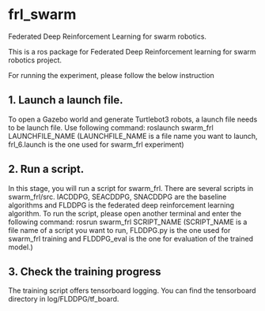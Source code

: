 # frl_swarm
Federated Deep Reinforcement Learning for swarm robotics.

This is a ros package for Federated Deep Reinforcement learning for swarm robotics project.

For running the experiment, please follow the below instruction

## 1. Launch a launch file. 
To open a Gazebo world and generate Turtlebot3 robots, a launch file needs to be launch file. Use following command: roslaunch swarm_frl LAUNCHFILE_NAME (LAUNCHFILE_NAME is a file name you want to launch, frl_6.launch is the one used for swarm_frl experiment)

## 2. Run a script. 
In this stage, you will run a script for swarm_frl. There are several scripts in swarm_frl/src. IACDDPG, SEACDDPG, SNACDDPG are the baseline algorithms and FLDDPG is the federated deep reinforcement learning algorithm. To run the script, please open another terminal and enter the following command: rosrun swarm_frl SCRIPT_NAME (SCRIPT_NAME is a file name of a script you want to run, FLDDPG.py is the one used for swarm_frl training and FLDDPG_eval is the one for evaluation of the trained model.)

## 3. Check the training progress
The training script offers tensorboard logging. You can find the tensorboard directory in log/FLDDPG/tf_board.
 
